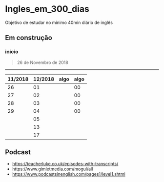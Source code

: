 # Ingles_em_300_dias
Objetivo de estudar  no mínimo 40min diário de inglês

## Em construção
### inicio
> 26 de Novembro de 2018

---

11/2018   | 12/2018  | algo  | algo  |
--------- | ------   | ----- | ---   |
26        |    01    |       |  00   | R$ 00 |
27        |    02    |       |  00   | R$ 00 |
28        |    03    |       |  00   | R$ 00 |
29        |    04    |       |  00   | R$ 00 |
          |    05    |
          |    13    |
          |    17    |
          
          
          
## Podcast
- https://teacherluke.co.uk/episodes-with-transcripts/
- https://www.gimletmedia.com/mogul/all
- https://www.podcastsinenglish.com/pages1/level1.shtml
